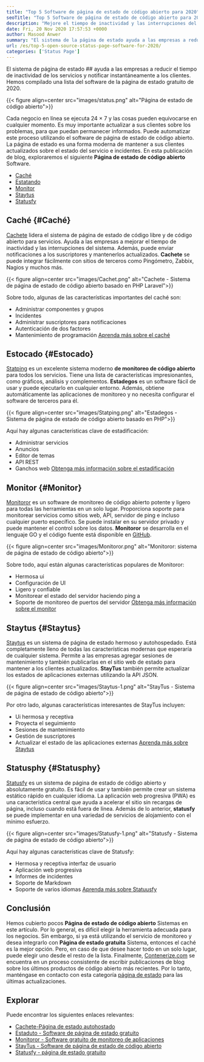 ```yaml
---
title: "Top 5 Software de página de estado de código abierto para 2020" 
seoTitle: "Top 5 Software de página de estado de código abierto para 2020" 
description: "Mejore el tiempo de inactividad y las interrupciones del sistema para sus servicios con la ayuda de sistemas de página de estado de código abierto y gratuito. Envíe notificaciones para actualizar a los clientes." 
date: Fri, 20 Nov 2020 17:57:53 +0000
author: Masood Anwer
summary: "El sistema de la página de estado ayuda a las empresas a reducir el tiempo de inactividad de los servicios y notificar instantáneamente a los clientes. Hemos compilado una lista del software de la página de estado gratuito de 2020." 
url: /es/top-5-open-source-status-page-software-for-2020/
categories: ['Status Page']
---
```


El sistema de página de estado ## ayuda a las empresas a reducir el tiempo de inactividad de los servicios y notificar instantáneamente a los clientes. Hemos compilado una lista del software de la página de estado gratuito de 2020.

{{< figure align=center src="images/status.png" alt="Página de estado de código abierto">}}

Cada negocio en línea se ejecuta 24 × 7 y las cosas pueden equivocarse en cualquier momento. Es muy importante actualizar a sus clientes sobre los problemas, para que puedan permanecer informados. Puede automatizar este proceso utilizando el software de página de estado de código abierto. La página de estado es una forma moderna de mantener a sus clientes actualizados sobre el estado del servicio e incidentes. En esta publicación de blog, exploraremos el siguiente  **Página de estado de código abierto**  Software.
  * [Caché][1]
  * [Estatando][2]
  * [Monitor][3]
  * [Staytus][4]
  * [Statusfy][5]

## Caché {#Caché}

[Cachete][6] lidera el sistema de página de estado de código libre y de código abierto para servicios. Ayuda a las empresas a mejorar el tiempo de inactividad y las interrupciones del sistema. Además, puede enviar notificaciones a los suscriptores y mantenerlos actualizados.  **Cachete**  se puede integrar fácilmente con sitios de terceros como Pingómetro, Zabbix, Nagios y muchos más.

{{< figure align=center src="images/Cachet.png" alt="Cachete - Sistema de página de estado de código abierto basado en PHP Laravel">}}

Sobre todo, algunas de las características importantes del caché son:
  * Administrar componentes y grupos
  * Incidentes
  * Administrar suscriptores para notificaciones
  * Autenticación de dos factores
  * Mantenimiento de programación
[Aprenda más sobre el caché][7]

## Estocado {#Estocado}

[Statping][8] es un excelente sistema moderno  **de monitoreo de código abierto** para todos los servicios. Tiene una lista de características impresionantes, como gráficos, análisis y complementos. **Estadegos**  es un software fácil de usar y puede ejecutarlo en cualquier entorno. Además, obtiene automáticamente las aplicaciones de monitoreo y no necesita configurar el software de terceros para él.

{{< figure align=center src="images/Statping.png" alt="Estadegos - Sistema de página de estado de código abierto basado en PHP">}}

Aquí hay algunas características clave de estadificación:
  * Administrar servicios
  * Anuncios
  * Editor de temas
  * API REST
  * Ganchos web
[Obtenga más información sobre el estadificación][9]

## Monitor {#Monitor}

[Monitoror][10] es un software de monitoreo de código abierto potente y ligero para todas las herramientas en un solo lugar. Proporciona soporte para monitorear servicios como sitios web, API, servidor de ping e incluso cualquier puerto específico. Se puede instalar en su servidor privado y puede mantener el control sobre los datos.  **Monitoror**  se desarrolla en el lenguaje GO y el código fuente está disponible en [GitHub][11].

{{< figure align=center src="images/Monitoror.png" alt="Monitoror: sistema de página de estado de código abierto">}}

Sobre todo, aquí están algunas características populares de Monitoror:
  * Hermosa ui
  * Configuración de UI
  * Ligero y confiable
  * Monitorear el estado del servidor haciendo ping a
  * Soporte de monitoreo de puertos del servidor
[Obtenga más información sobre el monitor][12]

## Staytus {#Staytus}

[Staytus][13] es un sistema de página de estado hermoso y autohospedado. Está completamente lleno de todas las características modernas que esperaría de cualquier sistema. Permite a las empresas agregar sesiones de mantenimiento y también publicarlas en el sitio web de estado para mantener a los clientes actualizados.  **StayTus**  también permite actualizar los estados de aplicaciones externas utilizando la API JSON.

{{< figure align=center src="images/Staytus-1.png" alt="StayTus - Sistema de página de estado de código abierto">}}

Por otro lado, algunas características interesantes de StayTus incluyen:
  * Ui hermosa y receptiva
  * Proyecta el seguimiento
  * Sesiones de mantenimiento
  * Gestión de suscriptores
  * Actualizar el estado de las aplicaciones externas
[Aprenda más sobre Staytus][14]

## Statusphy {#Statusphy}

[Statusfy][15] es un sistema de página de estado de código abierto y absolutamente gratuito. Es fácil de usar y también permite crear un sistema estático rápido en cualquier idioma. La aplicación web progresiva (PWA) es una característica central que ayuda a acelerar el sitio sin recargas de página, incluso cuando está fuera de línea. Además de lo anterior,  **statusfy**  se puede implementar en una variedad de servicios de alojamiento con el mínimo esfuerzo.

{{< figure align=center src="images/Statusfy-1.png" alt="Statusfy - Sistema de página de estado de código abierto">}}

Aquí hay algunas características clave de Statusfy:
  * Hermosa y receptiva interfaz de usuario
  * Aplicación web progresiva
  * Informes de incidentes
  * Soporte de Markdown
  * Soporte de varios idiomas
[Aprenda más sobre Statuusfy][16]

## Conclusión
Hemos cubierto pocos  **Página de estado de código abierto** Sistemas en este artículo. Por lo general, es difícil elegir la herramienta adecuada para los negocios. Sin embargo, si ya está utilizando el servicio de monitoreo y desea integrarlo con **Página de estado gratuita**  Sistema, entonces el caché es la mejor opción. Pero, en caso de que desee hacer todo en un solo lugar, puede elegir uno desde el resto de la lista.
Finalmente, [Contenerize.com][17] se encuentra en un proceso consistente de escribir publicaciones de blog sobre los últimos productos de código abierto más recientes. Por lo tanto, manténgase en contacto con esta categoría [página de estado][18] para las últimas actualizaciones.

## Explorar
Puede encontrar los siguientes enlaces relevantes:
  * [Cachete-Página de estado autohostado][7]
  * [Estaduto - Software de página de estado gratuito][9]
  * [Monitoror - Software gratuito de monitoreo de aplicaciones][12]
  * [StayTus - Software de página de estado de código abierto][14]
  * [Statusfy - página de estado gratuito][16]



 [1]: #Cachet
 [2]: #Statping
 [3]: #Monitoror
 [4]: #Staytus
 [5]: #Statusfy
 [6]: https://cachethq.io/
 [7]: https://products.containerize.com/status/cachet
 [8]: https://statping.com
 [9]: https://products.containerize.com/status/statping
 [10]: https://monitoror.com
 [11]: https://github.com/monitoror/monitoror
 [12]: https://products.containerize.com/status/monitoror
 [13]: https://staytus.co
 [14]: https://products.containerize.com/status/staytus
 [15]: https://marquez.co/statusfy
 [16]: https://products.containerize.com/status/statusfy
 [17]: https://containerize.com
 [18]: https://blog.containerize.com/category/status-page/
